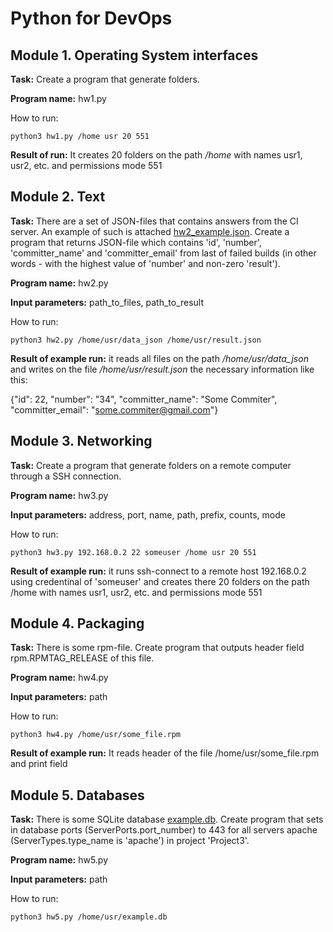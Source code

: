 # Python for DevOps
## Module 1. Operating System interfaces
**Task:** Create a program that generate folders.

**Program name:** hw1.py

How to run:
```
python3 hw1.py /home usr 20 551
```
**Result of run:** It creates 20 folders on the path */home* with names usr1, usr2, etc. and permissions mode 551
## Module 2. Text
**Task:** There are a set of JSON-files that contains answers from the CI server. An example of such is attached [hw2_example.json](https://softserve.academy/pluginfile.php/11775/mod_assign/intro/hw2_example.json). Create a program that returns JSON-file which contains 'id', 'number', 'committer_name' and 'committer_email' from last of failed builds (in other words - with the highest value of 'number' and non-zero 'result').

**Program name:** hw2.py

**Input parameters:** path_to_files, path_to_result

How to run:
```
python3 hw2.py /home/usr/data_json /home/usr/result.json
```
**Result of example run:** it reads all files on the path */home/usr/data_json* and writes on the file */home/usr/result.json* the necessary information like this:

{"id": 22, "number": "34", "committer_name": "Some Commiter", "committer_email": "some.commiter@gmail.com"}
## Module 3. Networking
**Task:** Create a program that generate folders on a remote computer through a SSH connection.

**Program name:** hw3.py

**Input parameters:** address, port, name, path, prefix, counts, mode

How to run:
```
python3 hw3.py 192.168.0.2 22 someuser /home usr 20 551
```
**Result of example run:** it runs ssh-connect to a remote host 192.168.0.2 using credentinal of 'someuser' and creates there 20 folders on the path /home with names usr1, usr2, etc. and permissions mode 551

## Module 4. Packaging
**Task:** There is some rpm-file. Create program that outputs header field rpm.RPMTAG_RELEASE of this file.

**Program name:** hw4.py

**Input parameters:** path

How to run:
```
python3 hw4.py /home/usr/some_file.rpm
```
**Result of example run:** It reads header of the file /home/usr/some_file.rpm and print field

## Module 5. Databases
**Task:** There is some SQLite database [example.db](https://softserve.academy/pluginfile.php/11889/mod_assign/intro/hw5_example.db). Create program that sets in database ports (ServerPorts.port_number) to 443 for all servers apache (ServerTypes.type_name is 'apache') in project 'Project3'.

**Program name:** hw5.py

**Input parameters:** path

How to run:
```
python3 hw5.py /home/usr/example.db
```
